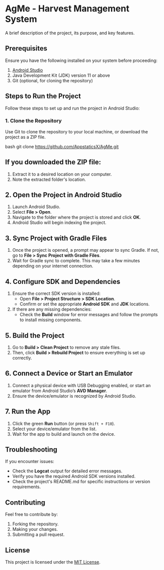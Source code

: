 # AgMe - Harvest Management System

A brief description of the project, its purpose, and key features.

## Prerequisites

Ensure you have the following installed on your system before proceeding:

1. [Android Studio](https://developer.android.com/studio)
2. Java Development Kit (JDK) version 11 or above
3. Git (optional, for cloning the repository)

## Steps to Run the Project

Follow these steps to set up and run the project in Android Studio:

### 1. Clone the Repository
Use Git to clone the repository to your local machine, or download the project as a ZIP file.

bash
git clone https://github.com/AppstaticsX/AgMe.git




## If you downloaded the ZIP file:
1. Extract it to a desired location on your computer.
2. Note the extracted folder's location.

## 2. Open the Project in Android Studio
1. Launch Android Studio.
2. Select **File > Open**.
3. Navigate to the folder where the project is stored and click **OK**.
4. Android Studio will begin indexing the project.

## 3. Sync Project with Gradle Files
1. Once the project is opened, a prompt may appear to sync Gradle. If not, go to **File > Sync Project with Gradle Files**.
2. Wait for Gradle sync to complete. This may take a few minutes depending on your internet connection.

## 4. Configure SDK and Dependencies
1. Ensure the correct SDK version is installed:
   - Open **File > Project Structure > SDK Location**.
   - Confirm or set the appropriate **Android SDK** and **JDK** locations.
2. If there are any missing dependencies:
   - Check the **Build** window for error messages and follow the prompts to install missing components.

## 5. Build the Project
1. Go to **Build > Clean Project** to remove any stale files.
2. Then, click **Build > Rebuild Project** to ensure everything is set up correctly.

## 6. Connect a Device or Start an Emulator
1. Connect a physical device with USB Debugging enabled, or start an emulator from Android Studio’s **AVD Manager**.
2. Ensure the device/emulator is recognized by Android Studio.

## 7. Run the App
1. Click the green **Run** button (or press `Shift + F10`).
2. Select your device/emulator from the list.
3. Wait for the app to build and launch on the device.

## Troubleshooting
If you encounter issues:
- Check the **Logcat** output for detailed error messages.
- Verify you have the required Android SDK versions installed.
- Check the project's README.md for specific instructions or version requirements.

## Contributing
Feel free to contribute by:
1. Forking the repository.
2. Making your changes.
3. Submitting a pull request.

## License
This project is licensed under the [MIT License](LICENSE).
